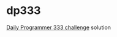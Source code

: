 # dp333
[Daily Programmer 333 challenge](https://www.reddit.com/r/dailyprogrammer/comments/739j8c/20170929_challenge_333_hard_build_a_web_apidriven/) solution